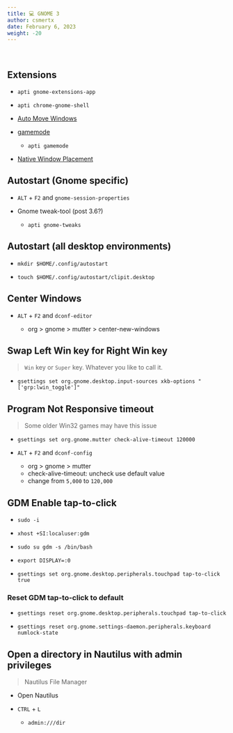 ```yaml
---
title: 💻 GNOME 3
author: csmertx
date: February 6, 2023
weight: -20
---
```


<br />

## Extensions

- ```apti gnome-extensions-app```

- ```apti chrome-gnome-shell```

- [Auto Move Windows](https://extensions.gnome.org/extension/16/auto-move-windows/)

- [gamemode](https://extensions.gnome.org/extension/1852/gamemode/)

    - ```apti gamemode```

- [Native Window Placement](https://extensions.gnome.org/extension/18/native-window-placement/)

## Autostart (Gnome specific)

- ```ALT``` + ```F2``` and ```gnome-session-properties```

- Gnome tweak-tool (post 3.6?)

    - ```apti gnome-tweaks```

## Autostart (all desktop environments)

- ```mkdir $HOME/.config/autostart```

- ```touch $HOME/.config/autostart/clipit.desktop```

## Center Windows
- ```ALT``` + ```F2``` and ```dconf-editor```

    - org > gnome > mutter > center-new-windows

## Swap Left Win key for Right Win key

> ```Win``` key or ```Super``` key. Whatever you like to call it.

- ```gsettings set org.gnome.desktop.input-sources xkb-options "['grp:lwin_toggle']"```

## Program Not Responsive timeout

> Some older Win32 games may have this issue

- ```gsettings set org.gnome.mutter check-alive-timeout 120000```

- ```ALT``` + ```F2``` and ```dconf-config```
    - org > gnome > mutter
    - check-alive-timeout: uncheck use default value
    - change from ```5,000``` to ```120,000```

## GDM Enable tap-to-click

- ```sudo -i```

- ```xhost +SI:localuser:gdm```

- ```sudo su gdm -s /bin/bash```

- ```export DISPLAY=:0```

- ```gsettings set org.gnome.desktop.peripherals.touchpad tap-to-click true```

### Reset GDM tap-to-click to default

- ```gsettings reset org.gnome.desktop.peripherals.touchpad tap-to-click```

- ```gsettings reset org.gnome.settings-daemon.peripherals.keyboard numlock-state```

## Open a directory in Nautilus with admin privileges

> Nautilus File Manager

- Open Nautilus

- ```CTRL``` + ```L```

    - ```admin:///dir```

